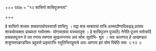 +++
title = "१२ शाचिगो शाचिपूजनायं"

+++

हे शाचिगो शाचयः शक्तागावोयस्यासौ शाचिगुः । यद्वा शच व्यक्तायां वाचि अस्मादौणादिकइड्.प्रत्ययः शाचयोव्यक्ताः प्रख्याता गावोरश्म- योगावएववा यस्यतादृश । हे शाचिपूजन पूज्यते॓ऽ नेनेति पूजनं स्तोत्रादि प्रख्यातपूजन ते तव रणाय रमणाय सुखजननाय अयं सोमः सुतोभि- षुतः । यतः कारणात् हे आखण्डल शत्रूणामाखण्डयितः प्रहूयसे प्रकृष्टाभिः स्तुतिभिराहूयसे अतः आगत्य इमं सोमं पिबेति भावः ॥ १२ ॥